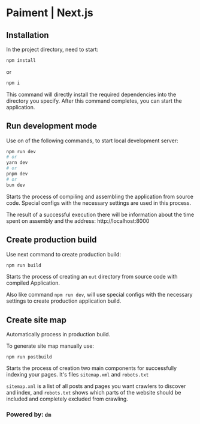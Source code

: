# Paiment | Next.js

## Installation

In the project directory, need to start:

```bash
npm install  
```

or

```bash
npm i  
```

This command will directly install the required dependencies into the directory you specify. After this command
completes, you can start the application.


## Run development mode

Use on of the following commands, to start local development server:
```bash
npm run dev
# or
yarn dev
# or
pnpm dev
# or
bun dev
```

Starts the process of compiling and assembling the application from source code.
Special configs with the necessary settings are used in this process.

The result of a successful execution there will be information  about the time spent on assembly and the address: http://localhost:8000

## Create production build

Use next command to create production build:
```bash
npm run build
```

Starts the process of creating an `out` directory from source code with compiled Application.

Also like command `npm run dev`, will use special configs with the necessary settings to create production application build.

## Create site map
Automatically process in production build.

To generate site map manually use:
```
npm run postbuild
```

Starts the process of creation two main components for successfully indexing your pages. It's files ``sitemap.xml`` and ``robots.txt``

``sitemap.xml`` is a list of all posts and pages you want crawlers to discover and index, and ``robots.txt`` shows which
parts of the website should be included and completely excluded from crawling.


### Powered by: ``dm``
